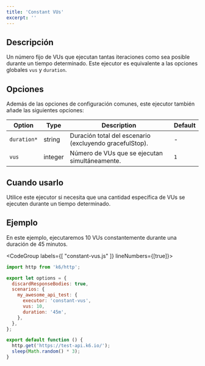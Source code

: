 ```yaml
---
title: 'Constant VUs'
excerpt: ''
---
```


## Descripción


Un número fijo de VUs que ejecutan tantas iteraciones como sea posible durante un tiempo determinado. Este ejecutor es equivalente a las opciones globales `vus` y `duration`.

## Opciones

Además de las opciones de configuración comunes, este ejecutor también añade las siguientes opciones:

| Option      | Type    | Description                                         | Default |
| ----------- | ------- | --------------------------------------------------- | ------- |
| `duration*` | string  | Duración total del escenario (excluyendo gracefulStop). | -       |
| `vus`       | integer | Número de VUs que se ejecutan simultáneamente.      | `1`     |

## Cuando usarlo

Utilice este ejecutor si necesita que una cantidad específica de VUs se ejecuten durante un tiempo determinado.

## Ejemplo

En este ejemplo, ejecutaremos 10 VUs constantemente durante una duración de 45 minutos.

<CodeGroup labels={[ "constant-vus.js" ]} lineNumbers={[true]}>

```javascript
import http from 'k6/http';

export let options = {
  discardResponseBodies: true,
  scenarios: {
    my_awesome_api_test: {
      executor: 'constant-vus',
      vus: 10,
      duration: '45m',
    },
  },
};

export default function () {
  http.get('https://test-api.k6.io/');
  sleep(Math.random() * 3);
}
```

</CodeGroup>
